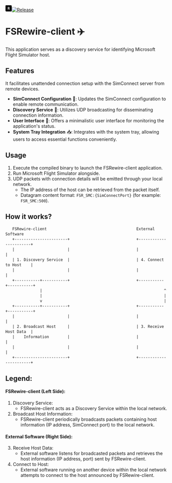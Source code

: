 <img src="https://github.com/milosz1092/FSRewire-client/blob/main/static/window_icon.png?raw=true" alt="FSRewire-logo" style="width:20px;height:20px;" />[![Release](https://github.com/milosz1092/FSRewire-client/actions/workflows/release.yaml/badge.svg?branch=main)](https://github.com/milosz1092/FSRewire-client/actions/workflows/release.yaml)

# FSRewire-client ✈️

This application serves as a discovery service for identifying Microsoft Flight Simulator host.

## Features

It facilitates unattended connection setup with the SimConnect server from remote devices.

 - **SimConnect Configuration** 📝: Updates the SimConnect configuration to enable remote communication.
 - **Discovery Service** 📢: Utilizes UDP broadcasting for disseminating connection information.
 - **User Interface** 📇: Offers a minimalistic user interface for monitoring the application's status.
 - **System Tray Integration** 📥: Integrates with the system tray, allowing users to access essential functions conveniently.

## Usage
 1. Execute the compiled binary to launch the FSRewire-client application.
 2. Run Microsoft Flight Simulator alongside.
 3. UDP packets with connection details will be emitted through your local network.
    - The IP address of the host can be retrieved from the packet itself.
    - Datagram content format: `FSR_SMC:{SimConnectPort}` (for example: `FSR_SMC:500`).

## How it works?

```
   FSRewire-client                                       External Software
   +-----------------------+                             +-----------------------+
   |                       |                             |                       |
   | 1. Discovery Service  |                             | 4. Connect to Host    |
   |                       |                             |                       |
   +-----------+-----------+                             +-----------+-----------+
               |                                                     ^
               |                                                     |
               v                                                     |
   +-----------+-----------+                             +-----------+-----------+
   |                       |                             |                       |
   | 2. Broadcast Host     |                             | 3. Receive Host Data  |
   |    Information        |                             |                       |
   |                       |                             |                       |
   +-----------------------+                             +-----------------------+
```

## Legend:

#### FSRewire-client (Left Side):
   1. Discovery Service:
      - FSRewire-client acts as a Discovery Service within the local network.
   2. Broadcast Host Information:
      - FSRewire-client periodically broadcasts packets containing host information (IP address, SimConnect port) to the local network.

#### External Software (Right Side):
   3. Receive Host Data:
      - External software listens for broadcasted packets and retrieves the host information (IP address, port) sent by FSRewire-client.
   4. Connect to Host:
      - External software running on another device within the local network attempts to connect to the host announced by FSRewire-client.
